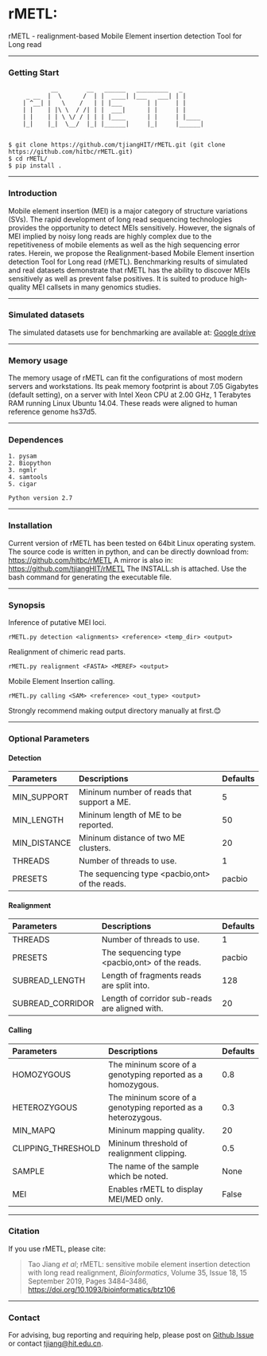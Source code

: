# rMETL: 
rMETL - realignment-based Mobile Element insertion detection Tool for Long read

---
### Getting Start
		        __        __   ______   _________   _
		 _ __  |  \      /  | |  ____| |___   ___| | |
		| ^__| |   \    /   | | |___       | |     | |
		| |    | |\ \  / /| | |  ___|      | |     | |
		| |    | | \ \/ / | | | |____      | |     | |____
		|_|    |_|  \__/  |_| |______|     |_|     |______|
     
	
	$ git clone https://github.com/tjiangHIT/rMETL.git (git clone https://github.com/hitbc/rMETL.git)
	$ cd rMETL/
	$ pip install .

---	
### Introduction
Mobile element insertion (MEI) is a major category of structure variations (SVs). The rapid development of long read sequencing technologies provides the opportunity to detect MEIs sensitively. However, the signals of MEI implied by noisy long reads are highly complex due to the repetitiveness of mobile elements as well as the high sequencing error rates. Herein, we propose the Realignment-based Mobile Element insertion detection Tool for Long read (rMETL). Benchmarking results of simulated and real datasets demonstrate that rMETL has the ability to discover MEIs sensitively as well as prevent false positives. It is suited to produce high-quality MEI callsets in many genomics studies.

---
### Simulated datasets

The simulated datasets use for benchmarking are available at: [Google drive](https://drive.google.com/open?id=1ujV2C8e1PNAVhSkh9vKtjWLdG_OHcH-k)

---
### Memory usage

The memory usage of rMETL can fit the configurations of most modern servers and workstations.
Its peak memory footprint is about 7.05 Gigabytes (default setting), on a server with Intel Xeon CPU at 2.00 GHz, 1 Terabytes RAM running Linux Ubuntu 14.04. These reads were aligned to human reference genome hs37d5.

---
### Dependences
	
	1. pysam
	2. Biopython
	3. ngmlr
	4. samtools
	5. cigar

	Python version 2.7

---
### Installation

Current version of rMETL has been tested on 64bit Linux operating system.
The source code is written in python, and can be directly download from: https://github.com/hitbc/rMETL 
A mirror is also in: https://github.com/tjiangHIT/rMETL
The INSTALL.sh is attached. Use the bash command for generating the executable file.

---
### Synopsis
Inference of putative MEI loci.

	rMETL.py detection <alignments> <reference> <temp_dir> <output>

Realignment of chimeric read parts.

	rMETL.py realignment <FASTA> <MEREF> <output>

Mobile Element Insertion calling.

	rMETL.py calling <SAM> <reference> <out_type> <output>
	
Strongly recommend making output directory manually at first.:blush:

---
### Optional Parameters

#### Detection

| Parameters | Descriptions | Defaults |
| :------------ |:---------------|:---------------|
| MIN_SUPPORT   |Mininum number of reads that support a ME.| 5 |
| MIN_LENGTH    | Mininum length of ME to be reported.        |50|
| MIN_DISTANCE  | Mininum distance of two ME clusters. |20|
| THREADS       |Number of threads to use.|1|
| PRESETS       |The sequencing type <pacbio,ont> of the reads.|pacbio|

#### Realignment

| Parameters | Descriptions | Defaults |
| :------------ |:---------------|:---------------|
| THREADS       |Number of threads to use.|1|
| PRESETS       |The sequencing type <pacbio,ont> of the reads.|pacbio|
| SUBREAD_LENGTH       |Length of fragments reads are split into.|128|
| SUBREAD_CORRIDOR       |Length of corridor sub-reads are aligned with.|20|

#### Calling

| Parameters | Descriptions | Defaults |
| :------------ |:---------------|:---------------|
| HOMOZYGOUS       |The mininum score of a genotyping reported as a homozygous.|0.8|
| HETEROZYGOUS       |The mininum score of a genotyping reported as a heterozygous.|0.3|
| MIN_MAPQ       |Mininum mapping quality.|20|
| CLIPPING_THRESHOLD  |Mininum threshold of realignment clipping.|0.5|
| SAMPLE       |The name of the sample which be noted.|None|
| MEI       |Enables rMETL to display MEI/MED only.|False|

---
### Citation
If you use rMETL, please cite:
> Tao Jiang *et al*; rMETL: sensitive mobile element insertion detection with long read realignment, *Bioinformatics*, Volume 35, Issue 18, 15 September 2019, Pages 3484–3486, https://doi.org/10.1093/bioinformatics/btz106

---
### Contact
For advising, bug reporting and requiring help, please post on [Github Issue](https://github.com/tjiangHIT/rMETL/issues) or contact tjiang@hit.edu.cn.
